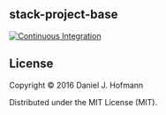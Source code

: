 ## stack-project-base

[![Continuous Integration](https://travis-ci.org/daniel-j-h/stack-project-base.svg?branch=master)](https://travis-ci.org/daniel-j-h/stack-project-base)

## License

Copyright © 2016 Daniel J. Hofmann

Distributed under the MIT License (MIT).
